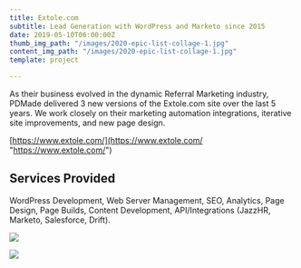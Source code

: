 ```yaml
---
title: Extole.com
subtitle: Lead Generation with WordPress and Marketo since 2015
date: 2019-05-10T06:00:00Z
thumb_img_path: "/images/2020-epic-list-collage-1.jpg"
content_img_path: "/images/2020-epic-list-collage-1.jpg"
template: project

---
```

As their business evolved in the dynamic Referral Marketing industry, PDMade delivered 3 new versions of the Extole.com site over the last 5 years. We work closely on their marketing automation integrations, iterative site improvements, and new page design.

[https://www.extole.com/](https://www.extole.com/ "https://www.extole.com/")

## Services Provided

WordPress Development, Web Server Management, SEO, Analytics, Page Design, Page Builds, Content Development, API/Integrations (JazzHR, Marketo, Salesforce, Drift).

![](/images/Portfolio-Extole-3-2x.jpg)

![](/images/Portfolio-Extole-2-2x.jpg)